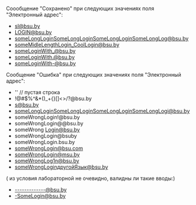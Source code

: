 Соообщение "Сохранено" при следующих значениях поля "Электронный адрес":
- sl@bsu.by
- LOGIN@bsu.by
- someLongLoginSomeLongLoginSomeLongLoginSomeLongLog@bsu.by
- someMidleLengthLogin_CoolLogin@bsu.by
- someLoginWith_@bsu.by
- someLoginWith.@bsu.by
- someLoginWith-@bsu.by


Сообщение "Ошибка" при следующих значениях поля "Электронный адрес":
- '' // пустая строка
- !@#$%^&*()_+{}[]<>/?@bsu.by
- s@bsu.by
- someLongLoginSomeLongLoginSomeLongLoginSomeLongLogi@bsu.by
- someWrongLogin!@bsu.by
- someWrongLogin@@bsu.by
- someWrong Login@bsu.by
- someWrongLogin@bsuby
- someWrongLogin.bsu.by
- someWrongLogin@bsu.com
- someWrongLogin@msu.by
- someWrongLog1n@bsu.by
- someWrongLoginдругойЯзык@bsu.by
 
 ( из условия лабораторной не очевидно, валидны ли такие вводы:)
- -------------@bsu.by 
- -SomeLogin@bsu.by
